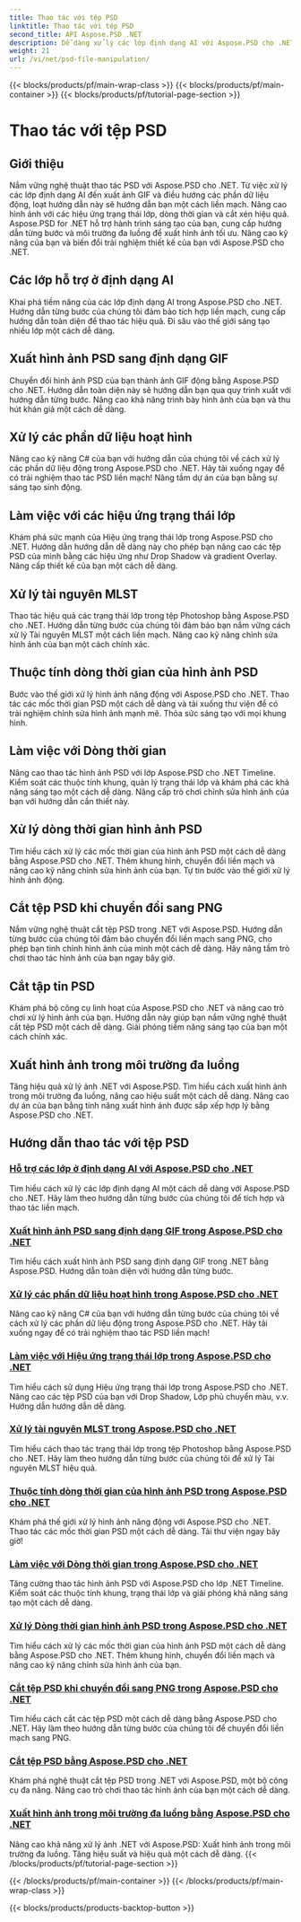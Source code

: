```yaml
---
title: Thao tác với tệp PSD
linktitle: Thao tác với tệp PSD
second_title: API Aspose.PSD .NET
description: Dễ dàng xử lý các lớp định dạng AI với Aspose.PSD cho .NET. Tìm hiểu cách xuất hình ảnh PSD sang GIF, xử lý các phần dữ liệu hoạt hình và thao tác trạng thái lớp.
weight: 21
url: /vi/net/psd-file-manipulation/
---
```


{{< blocks/products/pf/main-wrap-class >}}
{{< blocks/products/pf/main-container >}}
{{< blocks/products/pf/tutorial-page-section >}}

# Thao tác với tệp PSD

## Giới thiệu

Nắm vững nghệ thuật thao tác PSD với Aspose.PSD cho .NET. Từ việc xử lý các lớp định dạng AI đến xuất ảnh GIF và điều hướng các phần dữ liệu động, loạt hướng dẫn này sẽ hướng dẫn bạn một cách liền mạch. Nâng cao hình ảnh với các hiệu ứng trạng thái lớp, dòng thời gian và cắt xén hiệu quả. Aspose.PSD for .NET hỗ trợ hành trình sáng tạo của bạn, cung cấp hướng dẫn từng bước và môi trường đa luồng để xuất hình ảnh tối ưu. Nâng cao kỹ năng của bạn và biến đổi trải nghiệm thiết kế của bạn với Aspose.PSD cho .NET.

## Các lớp hỗ trợ ở định dạng AI

Khai phá tiềm năng của các lớp định dạng AI trong Aspose.PSD cho .NET. Hướng dẫn từng bước của chúng tôi đảm bảo tích hợp liền mạch, cung cấp hướng dẫn toàn diện để thao tác hiệu quả. Đi sâu vào thế giới sáng tạo nhiều lớp một cách dễ dàng.

## Xuất hình ảnh PSD sang định dạng GIF

Chuyển đổi hình ảnh PSD của bạn thành ảnh GIF động bằng Aspose.PSD cho .NET. Hướng dẫn toàn diện này sẽ hướng dẫn bạn qua quy trình xuất với hướng dẫn từng bước. Nâng cao khả năng trình bày hình ảnh của bạn và thu hút khán giả một cách dễ dàng.

## Xử lý các phần dữ liệu hoạt hình

Nâng cao kỹ năng C# của bạn với hướng dẫn của chúng tôi về cách xử lý các phần dữ liệu động trong Aspose.PSD cho .NET. Hãy tải xuống ngay để có trải nghiệm thao tác PSD liền mạch! Nâng tầm dự án của bạn bằng sự sáng tạo sinh động.

## Làm việc với các hiệu ứng trạng thái lớp

Khám phá sức mạnh của Hiệu ứng trạng thái lớp trong Aspose.PSD cho .NET. Hướng dẫn hướng dẫn dễ dàng này cho phép bạn nâng cao các tệp PSD của mình bằng các hiệu ứng như Drop Shadow và gradient Overlay. Nâng cấp thiết kế của bạn một cách dễ dàng.

## Xử lý tài nguyên MLST

Thao tác hiệu quả các trạng thái lớp trong tệp Photoshop bằng Aspose.PSD cho .NET. Hướng dẫn từng bước của chúng tôi đảm bảo bạn nắm vững cách xử lý Tài nguyên MLST một cách liền mạch. Nâng cao kỹ năng chỉnh sửa hình ảnh của bạn một cách chính xác.

## Thuộc tính dòng thời gian của hình ảnh PSD

Bước vào thế giới xử lý hình ảnh năng động với Aspose.PSD cho .NET. Thao tác các mốc thời gian PSD một cách dễ dàng và tải xuống thư viện để có trải nghiệm chỉnh sửa hình ảnh mạnh mẽ. Thỏa sức sáng tạo với mọi khung hình.

## Làm việc với Dòng thời gian

Nâng cao thao tác hình ảnh PSD với lớp Aspose.PSD cho .NET Timeline. Kiểm soát các thuộc tính khung, quản lý trạng thái lớp và khám phá các khả năng sáng tạo một cách dễ dàng. Nâng cấp trò chơi chỉnh sửa hình ảnh của bạn với hướng dẫn cần thiết này.

## Xử lý dòng thời gian hình ảnh PSD

Tìm hiểu cách xử lý các mốc thời gian của hình ảnh PSD một cách dễ dàng bằng Aspose.PSD cho .NET. Thêm khung hình, chuyển đổi liền mạch và nâng cao kỹ năng chỉnh sửa hình ảnh của bạn. Tự tin bước vào thế giới xử lý hình ảnh động.

## Cắt tệp PSD khi chuyển đổi sang PNG

Nắm vững nghệ thuật cắt tệp PSD trong .NET với Aspose.PSD. Hướng dẫn từng bước của chúng tôi đảm bảo chuyển đổi liền mạch sang PNG, cho phép bạn tinh chỉnh hình ảnh của mình một cách dễ dàng. Hãy nâng tầm trò chơi thao tác hình ảnh của bạn ngay bây giờ.

## Cắt tập tin PSD

Khám phá bộ công cụ linh hoạt của Aspose.PSD cho .NET và nâng cao trò chơi xử lý hình ảnh của bạn. Hướng dẫn này giúp bạn nắm vững nghệ thuật cắt tệp PSD một cách dễ dàng. Giải phóng tiềm năng sáng tạo của bạn một cách chính xác.

## Xuất hình ảnh trong môi trường đa luồng

Tăng hiệu quả xử lý ảnh .NET với Aspose.PSD. Tìm hiểu cách xuất hình ảnh trong môi trường đa luồng, nâng cao hiệu suất một cách dễ dàng. Nâng cao dự án của bạn bằng tính năng xuất hình ảnh được sắp xếp hợp lý bằng Aspose.PSD cho .NET.
## Hướng dẫn thao tác với tệp PSD
### [Hỗ trợ các lớp ở định dạng AI với Aspose.PSD cho .NET](./support-layers-ai-format/)
Tìm hiểu cách xử lý các lớp định dạng AI một cách dễ dàng với Aspose.PSD cho .NET. Hãy làm theo hướng dẫn từng bước của chúng tôi để tích hợp và thao tác liền mạch.
### [Xuất hình ảnh PSD sang định dạng GIF trong Aspose.PSD cho .NET](./export-psd-to-gif/)
Tìm hiểu cách xuất hình ảnh PSD sang định dạng GIF trong .NET bằng Aspose.PSD. Hướng dẫn toàn diện với hướng dẫn từng bước.
### [Xử lý các phần dữ liệu hoạt hình trong Aspose.PSD cho .NET](./animated-data-sections/)
Nâng cao kỹ năng C# của bạn với hướng dẫn từng bước của chúng tôi về cách xử lý các phần dữ liệu động trong Aspose.PSD cho .NET. Hãy tải xuống ngay để có trải nghiệm thao tác PSD liền mạch!
### [Làm việc với Hiệu ứng trạng thái lớp trong Aspose.PSD cho .NET](./layer-state-effects/)
Tìm hiểu cách sử dụng Hiệu ứng trạng thái lớp trong Aspose.PSD cho .NET. Nâng cao các tệp PSD của bạn với Drop Shadow, Lớp phủ chuyển màu, v.v. Hướng dẫn hướng dẫn dễ dàng.
### [Xử lý tài nguyên MLST trong Aspose.PSD cho .NET](./mlst-resources/)
Tìm hiểu cách thao tác trạng thái lớp trong tệp Photoshop bằng Aspose.PSD cho .NET. Hãy làm theo hướng dẫn từng bước của chúng tôi để xử lý Tài nguyên MLST hiệu quả.
### [Thuộc tính dòng thời gian của hình ảnh PSD trong Aspose.PSD cho .NET](./psd-image-timeline-property/)
Khám phá thế giới xử lý hình ảnh năng động với Aspose.PSD cho .NET. Thao tác các mốc thời gian PSD một cách dễ dàng. Tải thư viện ngay bây giờ!
### [Làm việc với Dòng thời gian trong Aspose.PSD cho .NET](./timeline/)
Tăng cường thao tác hình ảnh PSD với Aspose.PSD cho lớp .NET Timeline. Kiểm soát các thuộc tính khung, trạng thái lớp và giải phóng khả năng sáng tạo một cách dễ dàng.
### [Xử lý Dòng thời gian hình ảnh PSD trong Aspose.PSD cho .NET](./psd-image-timeline/)
Tìm hiểu cách xử lý các mốc thời gian của hình ảnh PSD một cách dễ dàng bằng Aspose.PSD cho .NET. Thêm khung hình, chuyển đổi liền mạch và nâng cao kỹ năng chỉnh sửa hình ảnh của bạn.
### [Cắt tệp PSD khi chuyển đổi sang PNG trong Aspose.PSD cho .NET](./crop-psd-conversion-png/)
Tìm hiểu cách cắt các tệp PSD một cách dễ dàng bằng Aspose.PSD cho .NET. Hãy làm theo hướng dẫn từng bước của chúng tôi để chuyển đổi liền mạch sang PNG.
### [Cắt tệp PSD bằng Aspose.PSD cho .NET](./crop-psd-file/)
Khám phá nghệ thuật cắt tệp PSD trong .NET với Aspose.PSD, một bộ công cụ đa năng. Nâng cao trò chơi thao tác hình ảnh của bạn một cách dễ dàng.
### [Xuất hình ảnh trong môi trường đa luồng bằng Aspose.PSD cho .NET](./export-images-multi-thread/)
Nâng cao khả năng xử lý ảnh .NET với Aspose.PSD: Xuất hình ảnh trong môi trường đa luồng. Tăng hiệu suất và hiệu quả một cách dễ dàng.
{{< /blocks/products/pf/tutorial-page-section >}}

{{< /blocks/products/pf/main-container >}}
{{< /blocks/products/pf/main-wrap-class >}}

{{< blocks/products/products-backtop-button >}}
